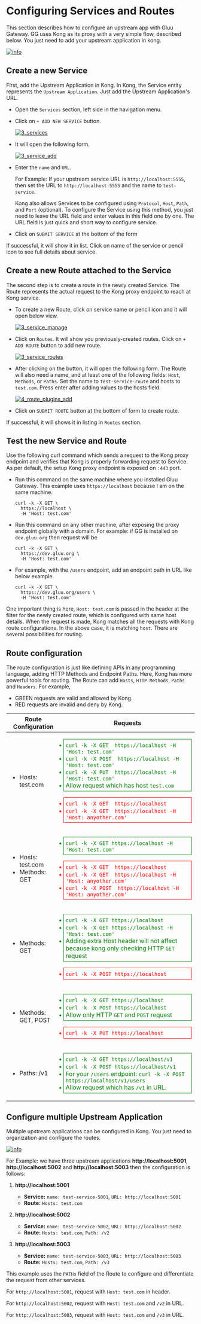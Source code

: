 # Configuring Services and Routes

This section describes how to configure an upstream app with Gluu Gateway. GG uses Kong as its proxy with a very simple flow, described below. You just need to add your upstream application in kong.

[![info](../img/how-kong-proxy-works.png)](../img/how-kong-proxy-works.png)
 
## Create a new Service

First, add the Upstream Application in Kong. In Kong, the Service entity represents the `Upstream Application`. Just add the Upstream Application's URL.

- Open the `Services` section, left side in the navigation menu.

- Click on `+ ADD NEW SERVICE` button.

    [![3_services](../img/3_services.png)](../img/3_services.png)

- It will open the following form.  

    [![3_service_add](../img/3_service_add.png)](../img/3_service_add.png)

- Enter the `name` and `URL`. 
    
    For Example: If your upstream service URL is `http://localhost:5555`, then set the URL to `http://localhost:5555` and the name to `test-service`.
    
    Kong also allows Services to be configured using `Protocol`, `Host`, `Path`, and `Port` (optional). To configure the Service using this method, you just need to leave the URL field and enter values in this field one by one. The URL field is just quick and short way to configure service. 

- Click on `SUBMIT SERVICE` at the bottom of the form

If successful, it will show it in list. Click on name of the service or pencil icon to see full details about service. 

## Create a new Route attached to the Service

The second step is to create a route in the newly created Service. The Route represents the actual request to the Kong proxy endpoint to reach at Kong service.

- To create a new Route, click on service name or pencil icon and it will open below view.

     [![3_service_manage](../img/3_service_manage.png)](../img/3_service_manage.png) 
     
- Click on `Routes`. It will show you previously-created routes. Click on `+ ADD ROUTE` button to add new route. 

     [![3_service_routes](../img/3_service_routes.png)](../img/3_service_routes.png)

- After clicking on the button, it will open the following form. The Route will also need a name, and at least one of the following fields: `Host`, `Methods`, or `Paths`. Set the name to `test-service-route` and hosts to `test.com`. Press enter after adding values to the hosts field.

     [![4_route_plugins_add](../img/4_route_add.png)](../img/4_route_add.png) 

- Click on `SUBMIT ROUTE` button at the bottom of form to create route.

If successful, it will shows it in listing in `Routes` section.

## Test the new Service and Route

Use the following curl command which sends a request to the Kong proxy endpoint and verifies that Kong is properly forwarding request to Service. As per default, the setup Kong proxy endpoint is exposed on `:443` port.

- Run this command on the same machine where you installed Gluu Gateway. This example uses `https://localhost` because I am on the same machine.

     ```
     curl -k -X GET \
       https://localhost \
       -H 'Host: test.com'
     ```

- Run this command on any other machine, after exposing the proxy endpoint globally with a domain. For example: if GG is installed on `dev.gluu.org` then request will be 

     ```
     curl -k -X GET \
       https://dev.gluu.org \
       -H 'Host: test.com'
     ```

- For example, with the `/users` endpoint, add an endpoint path in URL like below example.

     ```
     curl -k -X GET \
       https://dev.gluu.org/users \
       -H 'Host: test.com'
     ```

One important thing is here, `Host: test.com` is passed in the header at the filter for the newly created route, which is configured with same host details. When the request is made, Kong matches all the requests with Kong route configurations. In the above case, it is matching `host`. There are several possibilities for routing.

## Route configuration

The route configuration is just like defining APIs in any programming language, adding HTTP Methods and Endpoint Paths. Here, Kong has more powerful tools for routing. The Route can add `Hosts`, `HTTP Methods`, `Paths` and `Headers`. For example,

- GREEN requests are valid and allowed by Kong.
- RED requests are invalid and deny by Kong.

| Route Configuration | Requests |
|---------------------|---------|
| <ul><li>Hosts: test.com</li></ul>|<ul style="color:green;padding:5px;border:1px solid green;"><li>`curl -k -X GET  https://localhost -H 'Host: test.com'`</li><li>`curl -k -X POST  https://localhost -H 'Host: test.com'`</li><li>`curl -k -X PUT  https://localhost -H 'Host: test.com'`</li><li>Allow request which has host `test.com`</li></ul><ul style="color:red;padding:5px;border:1px solid red;"><li>`curl -k -X GET  https://localhost`</li><li>`curl -k -X GET  https://localhost -H 'Host: anyother.com'`</li></ul>|
| <ul><li>Hosts: test.com</li><li>Methods: GET</li></ul>|<ul style="color:green;padding:5px;border:1px solid green;"><li>`curl -k -X GET https://localhost -H 'Host: test.com'`</li></ul><ul style="color:red;padding:5px;border:1px solid red;"><li>`curl -k -X GET  https://localhost`</li><li>`curl -k -X GET  https://localhost -H 'Host: anyother.com'`</li><li>`curl -k -X POST  https://localhost -H 'Host: anyother.com'`</li></ul>|
| <ul><li>Methods: GET</li></ul>|<ul style="color:green;padding:5px;border:1px solid green;"><li>`curl -k -X GET https://localhost`</li><li>`curl -k -X GET https://localhost -H 'Host: test.com'`</li><li>Adding extra Host header will not affect because kong only checking HTTP `GET` request</li></ul><ul style="color:red;padding:5px;border:1px solid red;"><li>`curl -k -X POST https://localhost`</li></ul>|
| <ul><li>Methods: GET, POST</li></ul>|<ul style="color:green;padding:5px;border:1px solid green;"><li>`curl -k -X GET https://localhost`</li><li>`curl -k -X POST https://localhost`</li><li>Allow only HTTP `GET` and `POST` request</li></ul><ul style="color:red;padding:5px;border:1px solid red;"><li>`curl -k -X PUT https://localhost`</li></ul>|
| <ul><li>Paths: /v1 </li></ul> | <ul style="color:green;padding:5px;border:1px solid green;"><li>`curl -k -X GET https://localhost/v1`</li><li>`curl -k -X POST https://localhost/v1`</li><li>For your `/users` endpoint: `curl -k -X POST https://localhost/v1/users`</li><li>Allow request which has `/v1` in URL.</li></ul> |

## Configure multiple Upstream Application

Multiple upstream applications can be configured in Kong. You just need to organization and configure the routes.

[![info](../img/how-kong-proxy-works-multiple-upstreams.png)](../img/how-kong-proxy-works-multiple-upstreams.png)

For Example: we have three upstream applications **http://localhost:5001**, **http://localhost:5002** and **http://localhost:5003** then the configuration is follows:

1. **http://localhost:5001**

      - **Service:** `name: test-service-5001`, `URL: http://localhost:5001`
      - **Route:** `Hosts: test.com`
      
1. **http://localhost:5002**

      - **Service:** `name: test-service-5002`, `URL: http://localhost:5002`
      - **Route:** `Hosts: test.com`, `Path: /v2`      

1. **http://localhost:5003**

      - **Service:** `name: test-service-5003`, `URL: http://localhost:5003`
      - **Route:** `Hosts: test.com`, `Path: /v3`      

This example uses the `PATHs` field of the Route to configure and differentiate the request from other services. 

For `http://localhost:5001`, request with `Host: test.com` in header.

For `http://localhost:5002`, request with `Host: test.com` and `/v2` in URL.

For `http://localhost:5003`, request with `Host: test.com` and `/v3` in URL.

